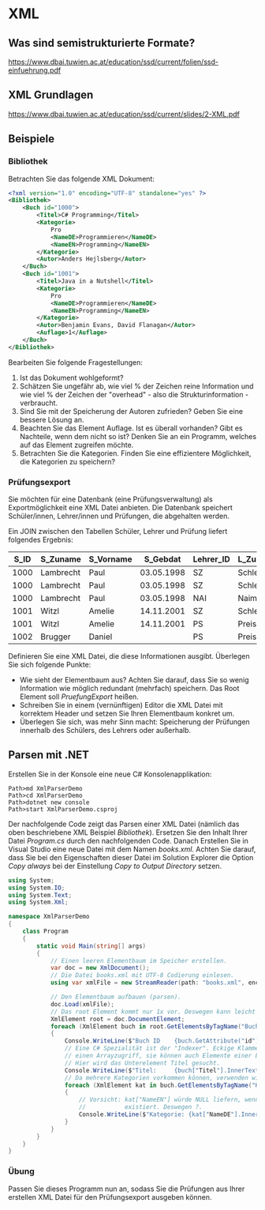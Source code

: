 # XML

## Was sind semistrukturierte Formate?

https://www.dbai.tuwien.ac.at/education/ssd/current/folien/ssd-einfuehrung.pdf

## XML Grundlagen

https://www.dbai.tuwien.ac.at/education/ssd/current/slides/2-XML.pdf

## Beispiele

### Bibliothek

Betrachten Sie das folgende XML Dokument:

```xml
<?xml version="1.0" encoding="UTF-8" standalone="yes" ?>
<Bibliothek>
    <Buch id="1000">
        <Titel>C# Programming</Titel>
        <Kategorie>
            Pro
            <NameDE>Programmieren</NameDE>
            <NameEN>Programming</NameEN>
        </Kategorie>
        <Autor>Anders Hejlsberg</Autor>
    </Buch>
    <Buch id="1001">
        <Titel>Java in a Nutshell</Titel>
        <Kategorie>
            Pro
            <NameDE>Programmieren</NameDE>
            <NameEN>Programming</NameEN>
        </Kategorie>
        <Autor>Benjamin Evans, David Flanagan</Autor>
        <Auflage>1</Auflage>
    </Buch>
</Bibliothek>
```

Bearbeiten Sie folgende Fragestellungen:

1. Ist das Dokument wohlgeformt?
2. Schätzen Sie ungefähr ab, wie viel % der Zeichen reine Information und wie viel % der Zeichen
   der "overhead" - also die Strukturinformation - verbraucht.
3. Sind Sie mit der Speicherung der Autoren zufrieden? Geben Sie eine bessere Lösung an.
4. Beachten Sie das Element Auflage. Ist es überall vorhanden? Gibt es Nachteile, wenn dem
   nicht so ist? Denken Sie an ein Programm, welches auf das Element zugreifen möchte.
5. Betrachten Sie die Kategorien. Finden Sie eine effizientere Möglichkeit, die Kategorien
   zu speichern?

### Prüfungsexport

Sie möchten für eine Datenbank (eine Prüfungsverwaltung) als Exportmöglichkeit eine XML Datei
anbieten. Die Datenbank speichert Schüler/innen, Lehrer/innen und Prüfungen, die abgehalten
werden.

Ein JOIN zwischen den Tabellen Schüler, Lehrer und Prüfung liefert folgendes Ergebnis:

| S_ID | S_Zuname  | S_Vorname | S_Gebdat   | Lehrer_ID | L_Zuname | L_Vorname | P_Fach | P_Note |
| ---- | --------- | --------- | ---------- | --------- | -------- | --------- | ------ | ------ |
| 1000 | Lambrecht | Paul      | 03.05.1998 | SZ        | Schletz  | Michael   | DBI    | 1      |
| 1000 | Lambrecht | Paul      | 03.05.1998 | SZ        | Schletz  | Michael   | POS    | 4      |
| 1000 | Lambrecht | Paul      | 03.05.1998 | NAI       | Naimer   | Eva       | D      | 2      |
| 1001 | Witzl     | Amelie    | 14.11.2001 | SZ        | Schletz  | Michael   | POS    | 2      |
| 1001 | Witzl     | Amelie    | 14.11.2001 | PS        | Preissl  | Johann    | DBI    | 4      |
| 1002 | Brugger   | Daniel    |            | PS        | Preissl  | Johann    | DBI    | 5      |

Definieren Sie eine XML Datei, die diese Informationen ausgibt. Überlegen Sie sich folgende
Punkte:

- Wie sieht der Elementbaum aus? Achten Sie darauf, dass Sie so wenig Information wie möglich
  redundant (mehrfach) speichern. Das Root Element soll *PruefungExport* heißen.
- Schreiben Sie in einem (vernünftigen) Editor die XML Datei mit korrektem Header und setzen Sie
  Ihren Elementbaum konkret um.
- Überlegen Sie sich, was mehr Sinn macht: Speicherung der Prüfungen innerhalb des Schülers, des Lehrers oder außerhalb.

## Parsen mit .NET

Erstellen Sie in der Konsole eine neue C# Konsolenapplikation:

```text
Path>md XmlParserDemo
Path>cd XmlParserDemo
Path>dotnet new console
Path>start XmlParserDemo.csproj
```

Der nachfolgende Code zeigt das Parsen einer XML Datei (nämlich das oben beschriebene XML Beispiel
*Bibliothek*). Ersetzen Sie den Inhalt Ihrer Datei *Program.cs* durch den nachfolgenden Code. Danach
Erstellen Sie in Visual Studio eine neue Datei mit dem Namen *books.xml*. Achten Sie darauf,
dass Sie bei den Eigenschaften dieser Datei im Solution Explorer die Option *Copy always* bei
der Einstellung *Copy to Output Directory* setzen.

```c#
using System;
using System.IO;
using System.Text;
using System.Xml;

namespace XmlParserDemo
{
    class Program
    {
        static void Main(string[] args)
        {
            // Einen leeren Elementbaum im Speicher erstellen.
            var doc = new XmlDocument();
            // Die Datei books.xml mit UTF-8 Codierung einlesen.
            using var xmlFile = new StreamReader(path: "books.xml", encoding: Encoding.UTF8);

            // Den Elementbaum aufbauen (parsen).
            doc.Load(xmlFile);
            // Das root Element kommt nur 1x vor. Deswegen kann leicht darauf zugegriffen werden.
            XmlElement root = doc.DocumentElement;
            foreach (XmlElement buch in root.GetElementsByTagName("Buch"))
            {
                Console.WriteLine($"Buch ID    {buch.GetAttribute("id")}");
                // Eine C# Spezialität ist der "Indexer". Eckige Klammern bedeuten nicht immer
                // einen Arrayzugriff, sie können auch Elemente einer Liste suchen.
                // Hier wird das Unterelement Titel gesucht.
                Console.WriteLine($"Titel:     {buch["Titel"].InnerText}");
                // Da mehrere Kategorien vorkommen können, verwenden wir wieder eine Schleife.
                foreach (XmlElement kat in buch.GetElementsByTagName("Kategorie"))
                {
                    // Vorsicht: kat["NameEN"] würde NULL liefern, wenn das ELement NameEN nicht
                    //           existiert. Deswegen ?.
                    Console.WriteLine($"Kategorie: {kat["NameDE"].InnerText} - {kat["NameEN"]?.InnerText}");
                }
            }
        }
    }
}
```

### Übung

Passen Sie dieses Programm nun an, sodass Sie die Prüfungen aus Ihrer erstellen XML Datei für den
Prüfungsexport ausgeben können.

